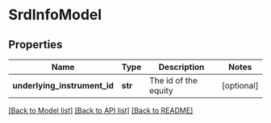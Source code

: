 # SrdInfoModel

## Properties
Name | Type | Description | Notes
------------ | ------------- | ------------- | -------------
**underlying_instrument_id** | **str** | The id of the equity | [optional] 

[[Back to Model list]](../README.md#documentation-for-models) [[Back to API list]](../README.md#documentation-for-api-endpoints) [[Back to README]](../README.md)


